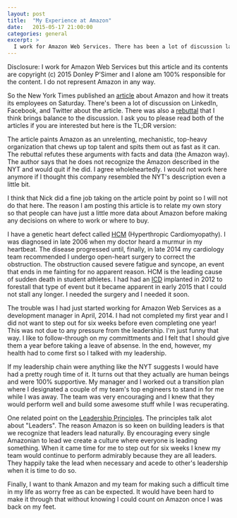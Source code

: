 ```yaml
---
layout: post
title:  "My Experience at Amazon"
date:   2015-05-17 21:00:00
categories: general
excerpt: >
  I work for Amazon Web Services. There has been a lot of discussion lately regarding a scathing article about the culture at Amazon. Here is my experience.
---
```


Disclosure: I work for Amazon Web Services but this article and its contents are copyright (c) 2015 Donley P'Simer and I alone am 100% responsible for the content. I do not represent Amazon in any way.

So the New York Times published an [article] about Amazon and how it treats its employees on Saturday. There's been a lot of discussion on LinkedIn, Facebook, and Twitter about the article. There was also a [rebuttal] that I think brings balance to the discussion. I ask you to please read both of the articles if you are interested but here is the TL;DR version:

The article paints Amazon as an unrelenting, mechanistic, top-heavy organization that chews up top talent and spits them out as fast as it can. The rebuttal refutes these arguments with facts and data (the Amazon way). The author says that he does not recognize the Amazon described in the NYT and would quit if he did. I agree wholeheartedly. I would not work here anymore if I thought this company resembled the NYT's description even a little bit. 

I think that Nick did a fine job taking on the article point by point so I will not do that here. The reason I am posting this article is to relate my own story so that people can have just a little more data about Amazon before making any decisions on where to work or where to buy.

I have a genetic heart defect called [HCM] (Hyperthropic Cardiomyopathy). I was diagnosed in late 2006 when my doctor heard a murmur in my heartbeat. The disease progressed until, finally, in late 2014 my cardiology team recommended I undergo open-heart surgery to correct the obstruction. The obstruction caused severe fatigue and syncope, an event that ends in me fainting for no apparent reason. HCM is the leading cause of sudden death in student athletes. I had had an [ICD] implanted in 2012 to forestall that type of event but it became apparent in early 2015 that I could not stall any longer. I needed the surgery and I needed it soon. 

The trouble was I had just started working for Amazon Web Services as a development manager in April, 2014. I had not completed my first year and I did not want to step out for six weeks before even completing one year! This was not due to any pressure from the leadership. I'm just funny that way. I like to follow-through on my committments and I felt that I should give them a year before taking a leave of absense. In the end, however, my health had to come first so I talked with my leadership. 

If my leadership chain were anything like the NYT suggests I would have had a pretty rough time of it. It turns out that they actually are human beings and were 100% supportive. My manager and I worked out a transition plan where I designated a couple of my team's top engineers to stand in for me while I was away. The team was very encouraging and I knew that they would perform well and build some awesome stuff while I was recuperating.

One related point on the [Leadership Principles][principles]. The principles talk alot about "Leaders". The reason Amazon is so keen on building leaders is that we recognize that leaders lead naturally. By encouraging every single Amazonian to lead we create a culture where everyone is leading something. When it came time for me to step out for six weeks I knew my team would continue to perform admirably because they are all leaders. They happily take the lead when necessary and acede to other's leadership when it is time to do so. 

Finally, I want to thank Amazon and my team for making such a difficult time in my life as worry free as can be expected. It would have been hard to make it through that without knowing I could count on Amazon once I was back on my feet. 

[article]:http://www.nytimes.com/2015/08/18/technology/amazon-bezos-workplace-management-practices.html
[rebuttal]:https://www.linkedin.com/pulse/amazonians-response-inside-amazon-wrestling-big-ideas-nick-ciubotariu
[HCM]:https://en.wikipedia.org/wiki/Hypertrophic_cardiomyopathy
[ICD]:https://en.wikipedia.org/wiki/Implantable_cardioverter-defibrillator
[principles]:http://www.amazon.jobs/principles